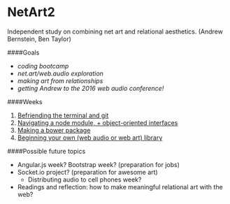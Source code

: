 # NetArt2

Independent study on combining net art and relational aesthetics. (Andrew Bernstein, Ben Taylor)

####Goals
- *coding bootcamp*
- *net.art/web.audio exploration* 
- *making art from relationships*
- *getting Andrew to the 2016 web audio conference!*

####Weeks
1. [Befriending the terminal and git](/week1)
2. [Navigating a node module, + object-oriented interfaces](/week2)
3. [Making a bower package](/week3)
4. [Beginning your own (web audio or web art) library](/week4)

####Possible future topics
- Angular.js week? Bootstrap week? (preparation for jobs)
- Socket.io project? (preparation for awesome art)
  - Distributing audio to cell phones week? 
- Readings and reflection: how to make meaningful relational art with the web?
